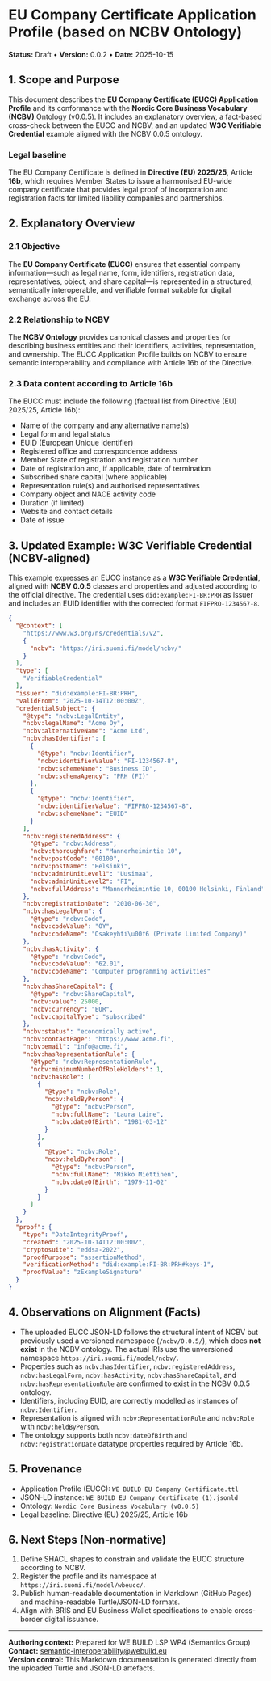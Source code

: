 # EU Company Certificate Application Profile (based on NCBV Ontology)

**Status:** Draft • **Version:** 0.0.2 • **Date:** 2025-10-15

## 1. Scope and Purpose

This document describes the **EU Company Certificate (EUCC) Application Profile** and its conformance with the **Nordic Core Business Vocabulary (NCBV)** Ontology (v0.0.5). It includes an explanatory overview, a fact-based cross-check between the EUCC and NCBV, and an updated **W3C Verifiable Credential** example aligned with the NCBV 0.0.5 ontology.

### Legal baseline
The EU Company Certificate is defined in **Directive (EU) 2025/25**, Article **16b**, which requires Member States to issue a harmonised EU-wide company certificate that provides legal proof of incorporation and registration facts for limited liability companies and partnerships.

## 2. Explanatory Overview

### 2.1 Objective
The **EU Company Certificate (EUCC)** ensures that essential company information—such as legal name, form, identifiers, registration data, representatives, object, and share capital—is represented in a structured, semantically interoperable, and verifiable format suitable for digital exchange across the EU.

### 2.2 Relationship to NCBV
The **NCBV Ontology** provides canonical classes and properties for describing business entities and their identifiers, activities, representation, and ownership. The EUCC Application Profile builds on NCBV to ensure semantic interoperability and compliance with Article 16b of the Directive.

### 2.3 Data content according to Article 16b
The EUCC must include the following (factual list from Directive (EU) 2025/25, Article 16b):
- Name of the company and any alternative name(s)
- Legal form and legal status
- EUID (European Unique Identifier)
- Registered office and correspondence address
- Member State of registration and registration number
- Date of registration and, if applicable, date of termination
- Subscribed share capital (where applicable)
- Representation rule(s) and authorised representatives
- Company object and NACE activity code
- Duration (if limited)
- Website and contact details
- Date of issue

## 3. Updated Example: W3C Verifiable Credential (NCBV-aligned)

This example expresses an EUCC instance as a **W3C Verifiable Credential**, aligned with **NCBV 0.0.5** classes and properties and adjusted according to the official directive. The credential uses `did:example:FI-BR:PRH` as issuer and includes an EUID identifier with the corrected format `FIFPRO-1234567-8`.

```json
{
  "@context": [
    "https://www.w3.org/ns/credentials/v2",
    {
      "ncbv": "https://iri.suomi.fi/model/ncbv/"
    }
  ],
  "type": [
    "VerifiableCredential"
  ],
  "issuer": "did:example:FI-BR:PRH",
  "validFrom": "2025-10-14T12:00:00Z",
  "credentialSubject": {
    "@type": "ncbv:LegalEntity",
    "ncbv:legalName": "Acme Oy",
    "ncbv:alternativeName": "Acme Ltd",
    "ncbv:hasIdentifier": [
      {
        "@type": "ncbv:Identifier",
        "ncbv:identifierValue": "FI-1234567-8",
        "ncbv:schemeName": "Business ID",
        "ncbv:schemaAgency": "PRH (FI)"
      },
      {
        "@type": "ncbv:Identifier",
        "ncbv:identifierValue": "FIFPRO-1234567-8",
        "ncbv:schemeName": "EUID"
      }
    ],
    "ncbv:registeredAddress": {
      "@type": "ncbv:Address",
      "ncbv:thoroughfare": "Mannerheimintie 10",
      "ncbv:postCode": "00100",
      "ncbv:postName": "Helsinki",
      "ncbv:adminUnitLevel1": "Uusimaa",
      "ncbv:adminUnitLevel2": "FI",
      "ncbv:fullAddress": "Mannerheimintie 10, 00100 Helsinki, Finland"
    },
    "ncbv:registrationDate": "2010-06-30",
    "ncbv:hasLegalForm": {
      "@type": "ncbv:Code",
      "ncbv:codeValue": "OY",
      "ncbv:codeName": "Osakeyhti\u00f6 (Private Limited Company)"
    },
    "ncbv:hasActivity": {
      "@type": "ncbv:Code",
      "ncbv:codeValue": "62.01",
      "ncbv:codeName": "Computer programming activities"
    },
    "ncbv:hasShareCapital": {
      "@type": "ncbv:ShareCapital",
      "ncbv:value": 25000,
      "ncbv:currency": "EUR",
      "ncbv:capitalType": "subscribed"
    },
    "ncbv:status": "economically active",
    "ncbv:contactPage": "https://www.acme.fi",
    "ncbv:email": "info@acme.fi",
    "ncbv:hasRepresentationRule": {
      "@type": "ncbv:RepresentationRule",
      "ncbv:minimumNumberOfRoleHolders": 1,
      "ncbv:hasRole": [
        {
          "@type": "ncbv:Role",
          "ncbv:heldByPerson": {
            "@type": "ncbv:Person",
            "ncbv:fullName": "Laura Laine",
            "ncbv:dateOfBirth": "1981-03-12"
          }
        },
        {
          "@type": "ncbv:Role",
          "ncbv:heldByPerson": {
            "@type": "ncbv:Person",
            "ncbv:fullName": "Mikko Miettinen",
            "ncbv:dateOfBirth": "1979-11-02"
          }
        }
      ]
    }
  },
  "proof": {
    "type": "DataIntegrityProof",
    "created": "2025-10-14T12:00:00Z",
    "cryptosuite": "eddsa-2022",
    "proofPurpose": "assertionMethod",
    "verificationMethod": "did:example:FI-BR:PRH#keys-1",
    "proofValue": "zExampleSignature"
  }
}
```

## 4. Observations on Alignment (Facts)

- The uploaded EUCC JSON-LD follows the structural intent of NCBV but previously used a versioned namespace (`/ncbv/0.0.5/`), which does **not exist** in the NCBV ontology. The actual IRIs use the unversioned namespace `https://iri.suomi.fi/model/ncbv/`.
- Properties such as `ncbv:hasIdentifier`, `ncbv:registeredAddress`, `ncbv:hasLegalForm`, `ncbv:hasActivity`, `ncbv:hasShareCapital`, and `ncbv:hasRepresentationRule` are confirmed to exist in the NCBV 0.0.5 ontology.
- Identifiers, including EUID, are correctly modelled as instances of `ncbv:Identifier`.
- Representation is aligned with `ncbv:RepresentationRule` and `ncbv:Role` with `ncbv:heldByPerson`.
- The ontology supports both `ncbv:dateOfBirth` and `ncbv:registrationDate` datatype properties required by Article 16b.

## 5. Provenance

- Application Profile (EUCC): `WE BUILD EU Company Certificate.ttl`
- JSON-LD instance: `WE BUILD EU Company Certificate (1).jsonld`
- Ontology: `Nordic Core Business Vocabulary (v0.0.5)`
- Legal baseline: Directive (EU) 2025/25, Article 16b

## 6. Next Steps (Non-normative)

1. Define SHACL shapes to constrain and validate the EUCC structure according to NCBV.
2. Register the profile and its namespace at `https://iri.suomi.fi/model/wbeucc/`.
3. Publish human-readable documentation in Markdown (GitHub Pages) and machine-readable Turtle/JSON-LD formats.
4. Align with BRIS and EU Business Wallet specifications to enable cross-border digital issuance.

---

**Authoring context:** Prepared for WE BUILD LSP WP4 (Semantics Group)  
**Contact:** semantic-interoperability@webuild.eu  
**Version control:** This Markdown documentation is generated directly from the uploaded Turtle and JSON-LD artefacts.
